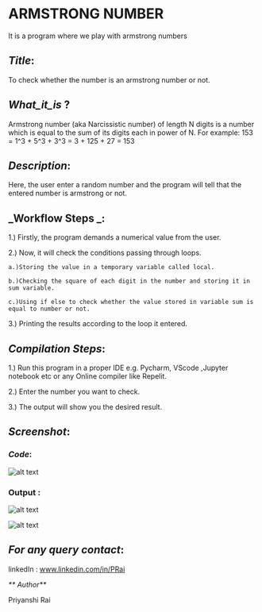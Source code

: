 # ARMSTRONG NUMBER
It is a program where we play with armstrong numbers

## _Title_:
  To check whether the number is an armstrong number or not.
 
## _What_it_is_ ?
Armstrong number (aka Narcissistic number) of length N digits is a number which is equal to the sum of its digits each in power of N.
For example: 153 = 1^3 + 5^3 + 3^3 = 3 + 125 + 27 = 153

## _Description_:
  Here, the user enter a random number and the program will tell that the entered number is armstrong or not. 
  
## _Workflow Steps _: 

1.) Firstly, the program demands a numerical value from the user.

2.) Now, it will check the conditions passing through loops.

    a.)Storing the value in a temporary variable called local.

    b.)Checking the square of each digit in the number and storing it in sum variable.
    
    c.)Using if else to check whether the value stored in variable sum is equal to number or not.
    
3.) Printing the results according to the loop it entered.    
  

## _Compilation Steps_:
1.) Run this program in a proper IDE e.g. Pycharm, VScode ,Jupyter notebook etc or any Online compiler like Repelit.

2.) Enter the number you want to check.

3.) The output will show you the desired result.

## _Screenshot_:      
### _Code_:

![alt text](https://github.com/Priyanshi-Rai/Awesome_Python_Scripts/blob/main/BasicPythonScripts/Armstrong%20number/Images/armstrong_code.png)

### Output :
![alt text](https://github.com/Priyanshi-Rai/Awesome_Python_Scripts/blob/main/BasicPythonScripts/Armstrong%20number/Images/output1.png)

![alt text](https://github.com/Priyanshi-Rai/Awesome_Python_Scripts/blob/main/BasicPythonScripts/Armstrong%20number/Images/output2.png)


## _For any query contact_:

linkedIn : www.linkedin.com/in/PRai

_** Author**_
 
 Priyanshi Rai

